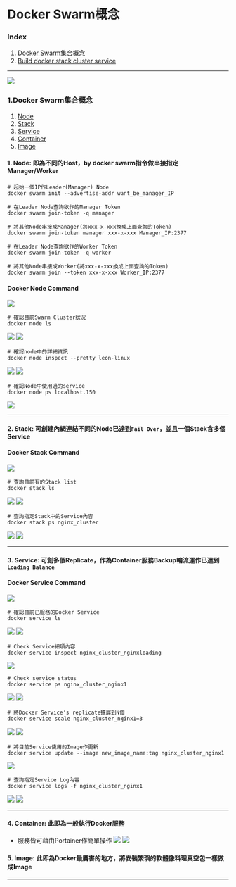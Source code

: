 Docker Swarm概念
====

### Index

1. [Docker Swarm集合概念](#docker_swarm) 
2. [Build docker stack cluster service](#docker_stack)


----
<a name="docker_swarm"/>

![](https://i.imgur.com/AFYOKlR.png)

### 1.Docker Swarm集合概念

1. [Node](#node)
2. [Stack](#stack)
3. [Service](#service)
4. [Container](#container)
5. [Image](#image)

<a name="node"/>

#### 1. Node: 即為不同的Host，by docker swarm指令做串接指定Manager/Worker
```
# 起始一個IP作Leader(Manager) Node
docker swarm init --advertise-addr want_be_manager_IP

# 在Leader Node查詢欲作的Manager Token
docker swarm join-token -q manager

# 將其他Node串接成Manager(將xxx-x-xxx換成上面查詢的Token)
docker swarm join-token manager xxx-x-xxx Manager_IP:2377

# 在Leader Node查詢欲作的Worker Token
docker swarm join-token -q worker

# 將其他Node串接成Worker(將xxx-x-xxx換成上面查詢的Token)
docker swarm join --token xxx-x-xxx Worker_IP:2377
```

#### Docker Node Command

![](https://i.imgur.com/buomGvs.png)

```
# 確認目前Swarm Cluster狀況
docker node ls
```

![](https://i.imgur.com/xAUJ7R4.png)
![](https://i.imgur.com/EM8SEy3.png)


```
# 確認node中的詳細資訊
docker node inspect --pretty leon-linux
```

![](https://i.imgur.com/bj5XvQb.png)
![](https://i.imgur.com/ZOve6Sp.png)

```
# 確認Node中使用過的service
docker node ps localhost.150
```

![](https://i.imgur.com/KsJ6yrY.png)


---

<a name="stack"/>

#### 2. Stack: 可創建內網連結不同的Node已達到`Fail Over`，並且一個Stack含多個Service

#### Docker Stack Command
![](https://i.imgur.com/LeHkAVN.png)


```
# 查詢目前有的Stack list
docker stack ls 
```

![](https://i.imgur.com/Fx4odRv.png)
![](https://i.imgur.com/sspElQ8.png)

```
# 查詢指定Stack中的Service內容
docker stack ps nginx_cluster
```
![](https://i.imgur.com/AOT0qG3.png)
![](https://i.imgur.com/4Uv8vOk.png)

---

<a name="service"/>

#### 3. Service: 可創多個Replicate，作為Container服務Backup輪流運作已達到`Loading Balance`

#### Docker Service Command
![](https://i.imgur.com/8KZughf.png)


```
# 確認目前已服務的Docker Service
docker service ls
```

![](https://i.imgur.com/nJF4fCl.png)
![](https://i.imgur.com/18d5yrH.png)

```
# Check Service細項內容
docker service inspect nginx_cluster_nginxloading
```

![](https://i.imgur.com/EX4FR1A.png)

```
# Check service status
docker service ps nginx_cluster_nginx1
```
![](https://i.imgur.com/weX2z9L.png)
![](https://i.imgur.com/hN3L97W.png)

```
# 將Docker Service's replicate擴展到N個
docker service scale nginx_cluster_nginx1=3
```
![](https://i.imgur.com/kbrNCw6.png)
![](https://i.imgur.com/BJFxKTg.png)

```
# 將目前Service使用的Image作更新
docker service update --image new_image_name:tag nginx_cluster_nginx1
```

![](https://i.imgur.com/RnopoLU.png)


```
# 查詢指定Service Log內容
docker service logs -f nginx_cluster_nginx1
```

![](https://i.imgur.com/FvaPUgT.png)
![](https://i.imgur.com/bqRpMfa.png)

---

<a name="container"/>

#### 4. Container: 此即為一般執行Docker服務

* 服務皆可藉由Portainer作簡單操作
![](https://i.imgur.com/fcIsTJb.png)
![](https://i.imgur.com/TtiZ1cU.png)


<a name="image"/>

#### 5. Image: 此即為Docker最厲害的地方，將安裝繁瑣的軟體像料理真空包一樣做成Image

----



